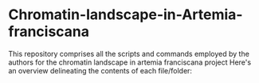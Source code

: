 # Chromatin-landscape-in-Artemia-franciscana

This repository comprises all the scripts and commands employed by the authors for the chromatin landscape in artemia franciscana project Here's an overview delineating the contents of each file/folder:


